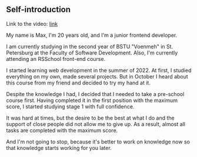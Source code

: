 ## Self-introduction

Link to the video: [link](https://youtu.be/tuZjuQBFgiU)

My name is Max, I'm 20 years old, and I'm a junior frontend developer. 

I am currently studying in the second year of BSTU "Voenmeh" in St. Petersburg at the Faculty of Software Development. Also, I'm currently attending an RSSchool front-end course. 

I started learning web development in the summer of 2022. At first, I studied everything on my own, made several projects. But in October I heard about this course from my friend and decided to try my hand at it.  

Despite the knowledge I had, I decided that I needed to take a pre-school course first. Having completed it in the first position with the maximum score, I started studying stage 1 with full confidence.

It was hard at times, but the desire to be the best at what I do and the support of close people did not allow me to give up. As a result, almost all tasks are completed with the maximum score. 

And I'm not going to stop, because it's better to work on knowledge now so that knowledge starts working for you later. 
